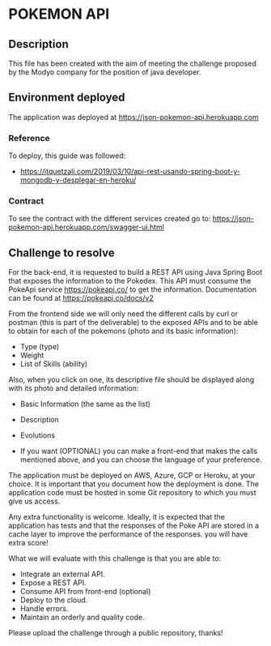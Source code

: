 # POKEMON API

## Description
This file has been created with the aim of meeting the challenge proposed by the Modyo company for the position of java developer.

## Environment deployed
The application was deployed at https://json-pokemon-api.herokuapp.com

### Reference
To deploy, this guide was followed: 
- https://itquetzali.com/2019/03/10/api-rest-usando-spring-boot-y-mongodb-y-desplegar-en-heroku/

### Contract
To see the contract with the different services created go to: https://json-pokemon-api.herokuapp.com/swagger-ui.html

## Challenge to resolve
For the back-end, it is requested to build a REST API using Java Spring Boot that exposes the information to the Pokedex.
This API must consume the PokeApi service https://pokeapi.co/ to get the information. Documentation can be found at https://pokeapi.co/docs/v2

From the frontend side we will only need the different calls by curl or postman (this is part of the deliverable) to the exposed APIs and to be able to obtain for each of the pokemons (photo and its basic information):
- Type (type)
- Weight
- List of Skills (ability)

Also, when you click on one, its descriptive file should be displayed along with its photo and detailed information:
- Basic Information (the same as the list)
- Description
- Evolutions

- If you want (OPTIONAL) you can make a front-end that makes the calls mentioned above, and you can choose the language of your preference.

The application must be deployed on AWS, Azure, GCP or Heroku, at your choice. It is important that you document how the deployment is done. The application code must be hosted in some Git repository to which you must give us access.

Any extra functionality is welcome. Ideally, it is expected that the application has tests and that the responses of the Poke API are stored in a cache layer to improve the performance of the responses. you will have extra score!

What we will evaluate with this challenge is that you are able to:
- Integrate an external API.
- Expose a REST API.
- Consume API from front-end (optional)
- Deploy to the cloud.
- Handle errors.
- Maintain an orderly and quality code.
 
Please upload the challenge through a public repository, thanks!